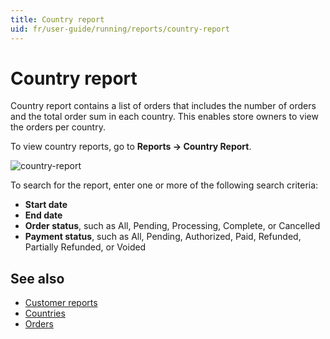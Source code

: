 ```yaml
---
title: Country report
uid: fr/user-guide/running/reports/country-report
---
```


# Country report

Country report contains a list of orders that includes the number of orders and the total order sum in each country. This enables store owners to view the orders per country.

To view country reports, go to **Reports → Country Report**.

![country-report](_static/country-report/country-report.jpeg)

To search for the report, enter one or more of the following search criteria:

* **Start date**
* **End date**
* **Order status**, such as All, Pending, Processing, Complete, or Cancelled
* **Payment status**, such as All, Pending, Authorized, Paid, Refunded, Partially Refunded, or Voided

## See also

* [Customer reports](xref:fr/user-guide/running/reports/customer-reports)
* [Countries](xref:fr/user-guide/configuring/setting-up/main-store/countries)
* [Orders](xref:fr/user-guide/running/order-management/orders/index)
